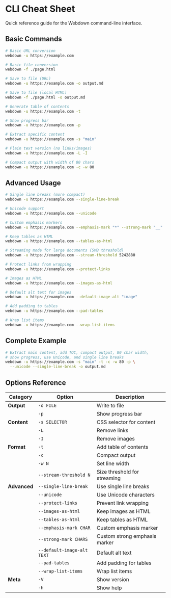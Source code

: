 # CLI Cheat Sheet

Quick reference guide for the Webdown command-line interface.

## Basic Commands

```bash
# Basic URL conversion
webdown -u https://example.com

# Basic file conversion
webdown -f ./page.html

# Save to file (URL)
webdown -u https://example.com -o output.md

# Save to file (local HTML)
webdown -f ./page.html -o output.md

# Generate table of contents
webdown -u https://example.com -t

# Show progress bar
webdown -u https://example.com -p

# Extract specific content
webdown -u https://example.com -s "main"

# Plain text version (no links/images)
webdown -u https://example.com -L -I

# Compact output with width of 80 chars
webdown -u https://example.com -c -w 80
```

## Advanced Usage

```bash
# Single line breaks (more compact)
webdown -u https://example.com --single-line-break

# Unicode support
webdown -u https://example.com --unicode

# Custom emphasis markers
webdown -u https://example.com --emphasis-mark "*" --strong-mark "__"

# Keep tables as HTML
webdown -u https://example.com --tables-as-html

# Streaming mode for large documents (5MB threshold)
webdown -u https://example.com --stream-threshold 5242880

# Protect links from wrapping
webdown -u https://example.com --protect-links

# Images as HTML
webdown -u https://example.com --images-as-html

# Default alt text for images
webdown -u https://example.com --default-image-alt "image"

# Add padding to tables
webdown -u https://example.com --pad-tables

# Wrap list items
webdown -u https://example.com --wrap-list-items
```

## Complete Example

```bash
# Extract main content, add TOC, compact output, 80 char width,
# show progress, use Unicode, and single line breaks
webdown -u https://example.com -s "main" -t -c -w 80 -p \
  --unicode --single-line-break -o output.md
```

## Options Reference

| Category | Option | Description |
|----------|--------|-------------|
| **Output** | `-o FILE` | Write to file |
| | `-p` | Show progress bar |
| **Content** | `-s SELECTOR` | CSS selector for content |
| | `-L` | Remove links |
| | `-I` | Remove images |
| **Format** | `-t` | Add table of contents |
| | `-c` | Compact output |
| | `-w N` | Set line width |
| | `--stream-threshold N` | Size threshold for streaming |
| **Advanced** | `--single-line-break` | Use single line breaks |
| | `--unicode` | Use Unicode characters |
| | `--protect-links` | Prevent link wrapping |
| | `--images-as-html` | Keep images as HTML |
| | `--tables-as-html` | Keep tables as HTML |
| | `--emphasis-mark CHAR` | Custom emphasis marker |
| | `--strong-mark CHARS` | Custom strong emphasis marker |
| | `--default-image-alt TEXT` | Default alt text |
| | `--pad-tables` | Add padding for tables |
| | `--wrap-list-items` | Wrap list items |
| **Meta** | `-V` | Show version |
| | `-h` | Show help |
